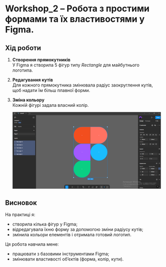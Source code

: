 # Workshop_2 – Робота з простими формами та їх властивостями у Figma.

## Хід роботи

1. **Створення прямокутників**  
   У Figma я створила 5 фігур типу *Rectangle* для майбутнього логотипа.  

2. **Редагування кутів**  
   Для кожного прямокутника змінювала радіус заокруглення кутів, щоб надати їм більш плавної форми.  

3. **Зміна кольору**  
   Кожній фігурі задала власний колір.  

   ![Результат роботи у Figma](./images/img1.png)
## Висновок  
На практиці я:  
- створила кілька фігур у Figma;  
- відредагувала їхню форму за допомогою зміни радіусу кутів;  
- змінила кольори елементів і отримала готовий логотип.  

Ця робота навчила мене:  
- працювати з базовими інструментами Figma;  
- змінювати властивості об’єктів (форма, колір, кути).
